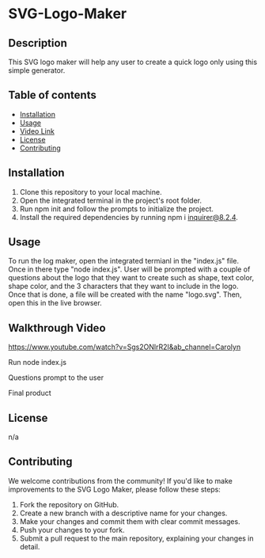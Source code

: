 # SVG-Logo-Maker

## Description
This SVG logo maker will help any user to create a quick logo only using this simple generator.

## Table of contents
- [Installation](#installation)
- [Usage](#usage)
- [Video Link](#videolink)
- [License](#license)
- [Contributing](#contributing)


## Installation
1. Clone this repository to your local machine.
2. Open the integrated terminal in the project's root folder.
3. Run npm init and follow the prompts to initialize the project.
4. Install the required dependencies by running npm i inquirer@8.2.4.

## Usage
To run the log maker, open the integrated termianl in the "index.js" file. Once in there type "node index.js". User will be prompted with a couple of questions about the logo that they want to create such as shape, text color, shape color, and the 3 characters that they want to include in the logo. Once that is done, a file will be created with the name "logo.svg". Then, open this in the live browser.

## Walkthrough Video

https://www.youtube.com/watch?v=Sgs2ONlrR2I&ab_channel=Carolyn

Run node index.js

Questions prompt to the user

Final product

## License
n/a

## Contributing
We welcome contributions from the community! If you'd like to make improvements to the SVG Logo Maker, please follow these steps:

1. Fork the repository on GitHub.
2. Create a new branch with a descriptive name for your changes.
3. Make your changes and commit them with clear commit messages.
4. Push your changes to your fork.
5. Submit a pull request to the main repository, explaining your changes in detail.

